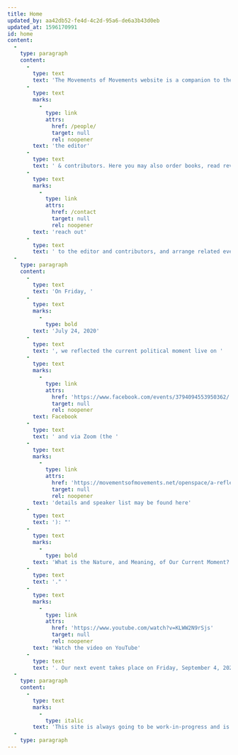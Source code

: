 ```yaml
---
title: Home
updated_by: aa42db52-fe4d-4c2d-95a6-de6a3b43d0eb
updated_at: 1596170991
id: home
content:
  -
    type: paragraph
    content:
      -
        type: text
        text: 'The Movements of Movements website is a companion to the book series featuring updates from '
      -
        type: text
        marks:
          -
            type: link
            attrs:
              href: /people/
              target: null
              rel: noopener
        text: 'the editor'
      -
        type: text
        text: ' & contributors. Here you may also order books, read reviews, learn about related events, '
      -
        type: text
        marks:
          -
            type: link
            attrs:
              href: /contact
              target: null
              rel: noopener
        text: 'reach out'
      -
        type: text
        text: ' to the editor and contributors, and arrange related events.  '
  -
    type: paragraph
    content:
      -
        type: text
        text: 'On Friday, '
      -
        type: text
        marks:
          -
            type: bold
        text: 'July 24, 2020'
      -
        type: text
        text: ', we reflected the current political moment live on '
      -
        type: text
        marks:
          -
            type: link
            attrs:
              href: 'https://www.facebook.com/events/3794094553950362/'
              target: null
              rel: noopener
        text: Facebook
      -
        type: text
        text: ' and via Zoom (the '
      -
        type: text
        marks:
          -
            type: link
            attrs:
              href: 'https://movementsofmovements.net/openspace/a-reflection-on-the-current-moment'
              target: null
              rel: noopener
        text: 'details and speaker list may be found here'
      -
        type: text
        text: '): "'
      -
        type: text
        marks:
          -
            type: bold
        text: 'What is the Nature, and Meaning, of Our Current Moment? A Movements of Movements Conversation'
      -
        type: text
        text: '." '
      -
        type: text
        marks:
          -
            type: link
            attrs:
              href: 'https://www.youtube.com/watch?v=KLWW2N9rSjs'
              target: null
              rel: noopener
        text: 'Watch the video on YouTube'
      -
        type: text
        text: '. Our next event takes place on Friday, September 4, 2020 (details to follow).'
  -
    type: paragraph
    content:
      -
        type: text
        marks:
          -
            type: italic
        text: 'This site is always going to be work-in-progress and is still under construction. '
  -
    type: paragraph
---
```

